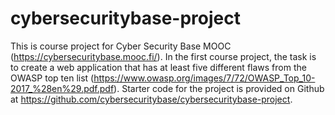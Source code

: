 # cybersecuritybase-project
This is course project for Cyber Security Base MOOC (https://cybersecuritybase.mooc.fi/). 
In the first course project, the task is to create a web application that has at least five different flaws from the OWASP top ten list (https://www.owasp.org/images/7/72/OWASP_Top_10-2017_%28en%29.pdf.pdf). Starter code for the project is provided on Github at https://github.com/cybersecuritybase/cybersecuritybase-project.
